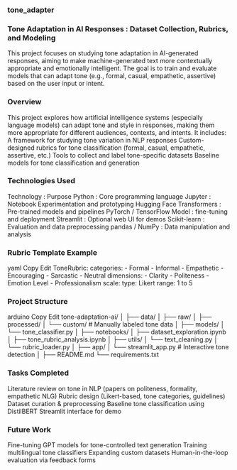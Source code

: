 ### tone_adapter

### Tone Adaptation in AI Responses : Dataset Collection, Rubrics, and Modeling
This project focuses on studying tone adaptation in AI-generated responses, aiming to make machine-generated text more contextually appropriate and emotionally intelligent. The goal is to train and evaluate models that can adapt tone (e.g., formal, casual, empathetic, assertive) based on the user input or intent.

### Overview
This project explores how artificial intelligence systems (especially language models) can adapt tone and style in responses, making them more appropriate for different audiences, contexts, and intents. It includes:
A framework for studying tone variation in NLP responses
Custom-designed rubrics for tone classification (formal, casual, empathetic, assertive, etc.)
Tools to collect and label tone-specific datasets
Baseline models for tone classification and generation

### Technologies Used
Technology :	Purpose
Python :	Core programming language
Jupyter : Notebook	Experimentation and prototyping
Hugging Face Transformers :	Pre-trained models and pipelines
PyTorch / TensorFlow	Model : fine-tuning and deployment
Streamlit :	Optional web UI for demos
Scikit-learn :	Evaluation and data preprocessing
pandas / NumPy :	Data manipulation and analysis


### Rubric Template Example
yaml
Copy
Edit
ToneRubric:
  categories:
    - Formal
    - Informal
    - Empathetic
    - Encouraging
    - Sarcastic
    - Neutral
  dimensions:
    - Clarity
    - Politeness
    - Emotion Level
    - Professionalism
  scale:
    type: Likert
    range: 1 to 5


### Project Structure
arduino
Copy
Edit
tone-adaptation-ai/
│
├── data/
│   ├── raw/
│   ├── processed/
│   └── custom/          # Manually labeled tone data
│
├── models/
│   └── tone_classifier.py
│
├── notebooks/
│   ├── dataset_exploration.ipynb
│   ├── tone_rubric_analysis.ipynb
│
├── utils/
│   └── text_cleaning.py
│   └── rubric_loader.py
│
├── app/
│   └── streamlit_app.py  # Interactive tone detection
│
├── README.md
└── requirements.txt


### Tasks Completed
Literature review on tone in NLP (papers on politeness, formality, empathetic NLG)
Rubric design (Likert-based, tone categories, guidelines)
Dataset curation & preprocessing
Baseline tone classification using DistilBERT
Streamlit interface for demo

### Future Work
Fine-tuning GPT models for tone-controlled text generation
Training multilingual tone classifiers
Expanding custom datasets
Human-in-the-loop evaluation via feedback forms





